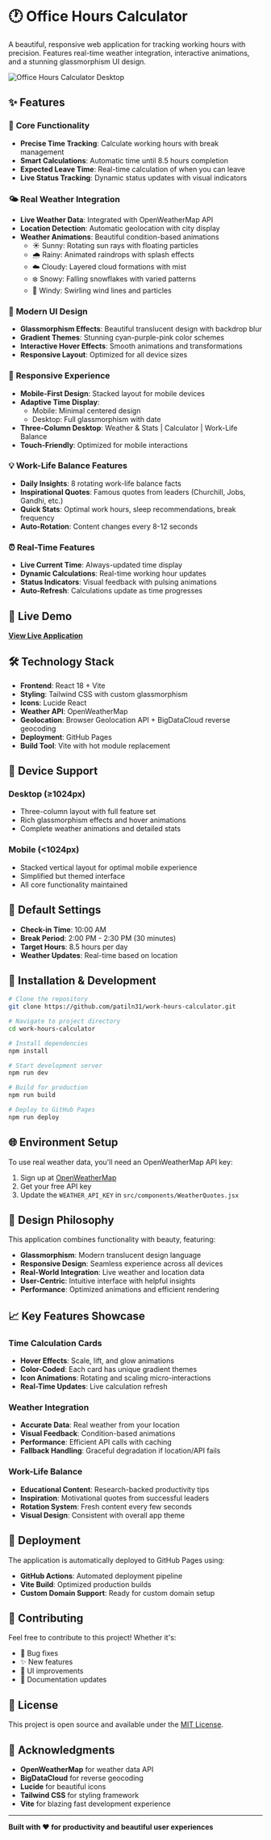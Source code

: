 # 🕐 Office Hours Calculator

A beautiful, responsive web application for tracking working hours with precision. Features real-time weather integration, interactive animations, and a stunning glassmorphism UI design.

![Office Hours Calculator Desktop](./public/screenshots/desktop-showcase.png)

## ✨ Features

### 🎯 **Core Functionality**
- **Precise Time Tracking**: Calculate working hours with break management
- **Smart Calculations**: Automatic time until 8.5 hours completion
- **Expected Leave Time**: Real-time calculation of when you can leave
- **Live Status Tracking**: Dynamic status updates with visual indicators

### 🌤️ **Real Weather Integration**
- **Live Weather Data**: Integrated with OpenWeatherMap API
- **Location Detection**: Automatic geolocation with city display
- **Weather Animations**: Beautiful condition-based animations
  - ☀️ Sunny: Rotating sun rays with floating particles
  - 🌧️ Rainy: Animated raindrops with splash effects
  - ☁️ Cloudy: Layered cloud formations with mist
  - ❄️ Snowy: Falling snowflakes with varied patterns
  - 💨 Windy: Swirling wind lines and particles

### 🎨 **Modern UI Design**
- **Glassmorphism Effects**: Beautiful translucent design with backdrop blur
- **Gradient Themes**: Stunning cyan-purple-pink color schemes
- **Interactive Hover Effects**: Smooth animations and transformations
- **Responsive Layout**: Optimized for all device sizes

### 📱 **Responsive Experience**
- **Mobile-First Design**: Stacked layout for mobile devices
- **Adaptive Time Display**: 
  - Mobile: Minimal centered design
  - Desktop: Full glassmorphism with date
- **Three-Column Desktop**: Weather & Stats | Calculator | Work-Life Balance
- **Touch-Friendly**: Optimized for mobile interactions

### 💡 **Work-Life Balance Features**
- **Daily Insights**: 8 rotating work-life balance facts
- **Inspirational Quotes**: Famous quotes from leaders (Churchill, Jobs, Gandhi, etc.)
- **Quick Stats**: Optimal work hours, sleep recommendations, break frequency
- **Auto-Rotation**: Content changes every 8-12 seconds

### ⏰ **Real-Time Features**
- **Live Current Time**: Always-updated time display
- **Dynamic Calculations**: Real-time working hour updates
- **Status Indicators**: Visual feedback with pulsing animations
- **Auto-Refresh**: Calculations update as time progresses

## 🚀 Live Demo

**[View Live Application](https://patiln31.github.io/work-hours-calculator/)**

## 🛠️ Technology Stack

- **Frontend**: React 18 + Vite
- **Styling**: Tailwind CSS with custom glassmorphism
- **Icons**: Lucide React
- **Weather API**: OpenWeatherMap
- **Geolocation**: Browser Geolocation API + BigDataCloud reverse geocoding
- **Deployment**: GitHub Pages
- **Build Tool**: Vite with hot module replacement

## 📱 Device Support

### Desktop (≥1024px)
- Three-column layout with full feature set
- Rich glassmorphism effects and hover animations
- Complete weather animations and detailed stats

### Mobile (<1024px)
- Stacked vertical layout for optimal mobile experience
- Simplified but themed interface
- All core functionality maintained

## 🎯 Default Settings

- **Check-in Time**: 10:00 AM
- **Break Period**: 2:00 PM - 2:30 PM (30 minutes)
- **Target Hours**: 8.5 hours per day
- **Weather Updates**: Real-time based on location

## 🔧 Installation & Development

```bash
# Clone the repository
git clone https://github.com/patiln31/work-hours-calculator.git

# Navigate to project directory
cd work-hours-calculator

# Install dependencies
npm install

# Start development server
npm run dev

# Build for production
npm run build

# Deploy to GitHub Pages
npm run deploy
```

## 🌐 Environment Setup

To use real weather data, you'll need an OpenWeatherMap API key:

1. Sign up at [OpenWeatherMap](https://openweathermap.org/api)
2. Get your free API key
3. Update the `WEATHER_API_KEY` in `src/components/WeatherQuotes.jsx`

## 🎨 Design Philosophy

This application combines functionality with beauty, featuring:

- **Glassmorphism**: Modern translucent design language
- **Responsive Design**: Seamless experience across all devices
- **Real-World Integration**: Live weather and location data
- **User-Centric**: Intuitive interface with helpful insights
- **Performance**: Optimized animations and efficient rendering

## 📈 Key Features Showcase

### Time Calculation Cards
- **Hover Effects**: Scale, lift, and glow animations
- **Color-Coded**: Each card has unique gradient themes
- **Icon Animations**: Rotating and scaling micro-interactions
- **Real-Time Updates**: Live calculation refresh

### Weather Integration
- **Accurate Data**: Real weather from your location
- **Visual Feedback**: Condition-based animations
- **Performance**: Efficient API calls with caching
- **Fallback Handling**: Graceful degradation if location/API fails

### Work-Life Balance
- **Educational Content**: Research-backed productivity tips
- **Inspiration**: Motivational quotes from successful leaders
- **Rotation System**: Fresh content every few seconds
- **Visual Design**: Consistent with overall app theme

## 🚀 Deployment

The application is automatically deployed to GitHub Pages using:
- **GitHub Actions**: Automated deployment pipeline
- **Vite Build**: Optimized production builds
- **Custom Domain Support**: Ready for custom domain setup

## 🤝 Contributing

Feel free to contribute to this project! Whether it's:
- 🐛 Bug fixes
- ✨ New features
- 🎨 UI improvements
- 📖 Documentation updates

## 📄 License

This project is open source and available under the [MIT License](LICENSE).

## 🙏 Acknowledgments

- **OpenWeatherMap** for weather data API
- **BigDataCloud** for reverse geocoding
- **Lucide** for beautiful icons
- **Tailwind CSS** for styling framework
- **Vite** for blazing fast development experience

---

**Built with ❤️ for productivity and beautiful user experiences**
